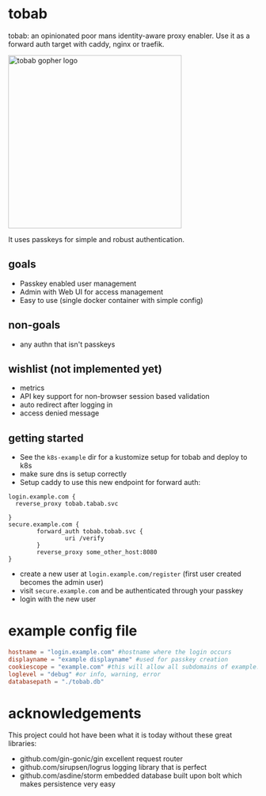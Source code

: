 # tobab
tobab: an opinionated poor mans identity-aware proxy enabler. Use it as a forward auth target with caddy, nginx or traefik.

<img src="./tobab.png" width="350" alt="tobab gopher logo">

It uses passkeys for simple and robust authentication.

## goals

- Passkey enabled user management
- Admin with Web UI for access management
- Easy to use (single docker container with simple config)

## non-goals

- any authn that isn't passkeys

## wishlist (not implemented yet)

- metrics
- API key support for non-browser session based validation
- auto redirect after logging in
- access denied message

## getting started

- See the `k8s-example` dir for a kustomize setup for tobab and deploy to k8s
- make sure dns is setup correctly
- Setup caddy to use this new endpoint for forward auth:
```
login.example.com {
  reverse_proxy tobab.tabab.svc

}
secure.example.com {
        forward_auth tobab.tobab.svc {
                uri /verify
        }
        reverse_proxy some_other_host:8080
}
```
- create a new user at `login.example.com/register` (first user created becomes the admin user)
- visit `secure.example.com` and be authenticated through your passkey
- login with the new user




# example config file

```toml
hostname = "login.example.com" #hostname where the login occurs
displayname = "example displayname" #used for passkey creation
cookiescope = "example.com" #this will allow all subdomains of example.com to have sso with tobab
loglevel = "debug" #or info, warning, error
databasepath = "./tobab.db"
```


# acknowledgements

This project could hot have been what it is today without these great libraries:

 - github.com/gin-gonic/gin excellent request router
 - github.com/sirupsen/logrus logging library that is perfect
 - github.com/asdine/storm embedded database built upon bolt which makes persistence very easy
